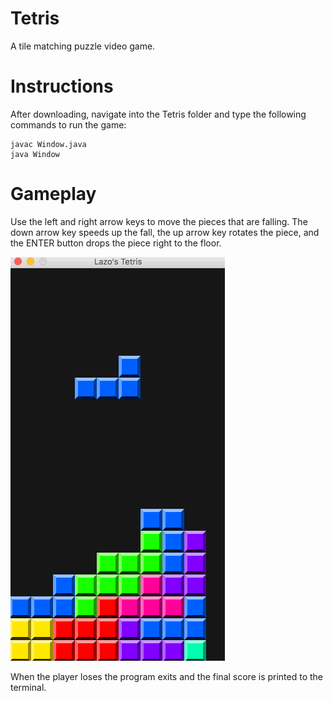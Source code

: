 # Tetris
A tile matching puzzle video game.

# Instructions
After downloading, navigate into the Tetris folder and type the following commands to run the game:
```
javac Window.java
java Window
```

# Gameplay

Use the left and right arrow keys to move the pieces that are falling. The down arrow key speeds up the fall, the up arrow key rotates the piece, and the ENTER button drops the piece right to the floor.

![alt tag](gifs/Tetris.gif)

When the player loses the program exits and the final score is printed to the terminal.
